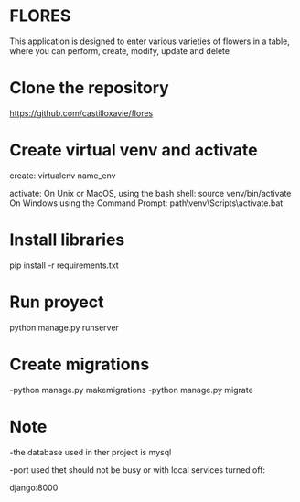 # FLORES

This application is designed to enter various varieties of flowers in a table, where you can perform, create, modify, update and delete


# Clone the repository

https://github.com/castilloxavie/flores


# Create virtual venv and activate

create:
  virtualenv name_env 
  
activate:
  On Unix or MacOS, using the bash shell: source venv/bin/activate
  On Windows using the Command Prompt: path\venv\Scripts\activate.bat
  
  
# Install libraries

pip install -r requirements.txt


# Run proyect

python manage.py runserver


# Create migrations

-python manage.py makemigrations
-python manage.py migrate


# Note 

-the database used in ther project is mysql

-port used thet should not be busy or with local services turned off:
  
  django:8000


